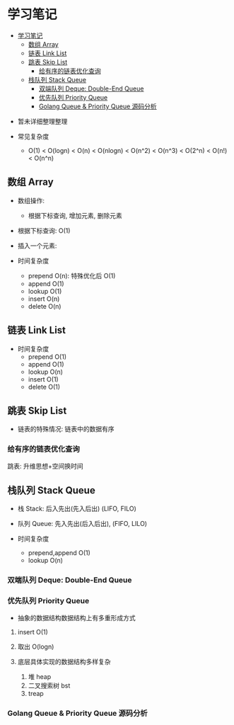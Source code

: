 # 学习笔记

- [学习笔记](#学习笔记)
  - [数组 Array](#数组-array)
  - [链表 Link List](#链表-link-list)
  - [跳表 Skip List](#跳表-skip-list)
    - [给有序的链表优化查询](#给有序的链表优化查询)
  - [栈队列 Stack Queue](#栈队列-stack-queue)
    - [双端队列 Deque: Double-End Queue](#双端队列-deque-double-end-queue)
    - [优先队列 Priority Queue](#优先队列-priority-queue)
    - [Golang Queue & Priority Queue 源码分析](#golang-queue--priority-queue-源码分析)

* 暂未详细整理整理

* 常见复杂度
  * O(1) < O(logn) < O(n) < O(nlogn) < O(n^2) < O(n^3) < O(2^n) < O(n!) < O(n^n)

## 数组 Array

* 数组操作:
  * 根据下标查询, 增加元素, 删除元素
* 根据下标查询: O(1)
* 插入一个元素:

* 时间复杂度
  * prepend O(n): 特殊优化后 O(1)
  * append O(1)
  * lookup O(1)
  * insert O(n)
  * delete O(n)

## 链表 Link List

* 时间复杂度
  * prepend O(1)
  * append O(1)
  * lookup O(n)
  * insert O(1)
  * delete O(1)

## 跳表 Skip List

  * 链表的特殊情况: 链表中的数据有序

### 给有序的链表优化查询

跳表: 升维思想+空间换时间

## 栈队列 Stack Queue

* 栈 Stack: 后入先出(先入后出) (LIFO, FILO)
* 队列 Queue: 先入先出(后入后出), (FIFO, LILO)

* 时间复杂度
  * prepend,append O(1)
  * lookup O(n)

### 双端队列 Deque: Double-End Queue

### 优先队列 Priority Queue
* 抽象的数据结构数据结构上有多重形成方式
1. insert O(1)
2. 取出 O(logn)

3. 底层具体实现的数据结构多样复杂
   1. 堆  heap
   2. 二叉搜索树 bst
   3. treap

### Golang Queue & Priority Queue 源码分析

